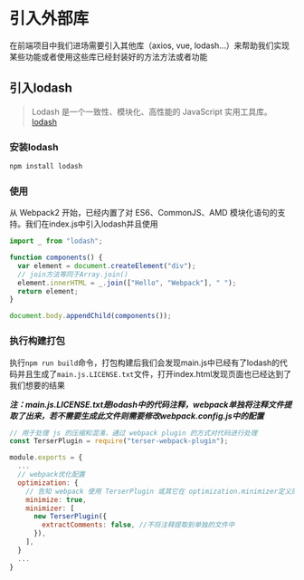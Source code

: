 # 引入外部库

在前端项目中我们进场需要引入其他库（axios, vue, lodash...）来帮助我们实现某些功能或者使用这些库已经封装好的方法方法或者功能

## 引入lodash

>Lodash 是一个一致性、模块化、高性能的 JavaScript 实用工具库。
[lodash](https://www.lodashjs.com/)

### 安装lodash

```bash
npm install lodash
```

### 使用

从 Webpack2 开始，已经内置了对 ES6、CommonJS、AMD 模块化语句的支持。我们在index.js中引入lodash并且使用

```js
import _ from "lodash";

function components() {
  var element = document.createElement("div");
  // join方法等同于Array.join()
  element.innerHTML = _.join(["Hello", "Webpack"], " ");
  return element;
}

document.body.appendChild(components());
```

### 执行构建打包

执行`npm run build`命令，打包构建后我们会发现main.js中已经有了lodash的代码并且生成了`main.js.LICENSE.txt`文件，打开index.html发现页面也已经达到了我们想要的结果

***注：main.js.LICENSE.txt是lodash中的代码注释，webpack单独将注释文件提取了出来，若不需要生成此文件则需要修改webpack.config.js中的配置***

```js
// 用于处理 js 的压缩和混淆，通过 webpack plugin 的方式对代码进行处理
const TerserPlugin = require("terser-webpack-plugin");

module.exports = {
  ...
  // webpack优化配置
  optimization: {
    // 告知 webpack 使用 TerserPlugin 或其它在 optimization.minimizer定义的插件压缩 bundle。
    minimize: true,
    minimizer: [
      new TerserPlugin({
        extractComments: false, //不将注释提取到单独的文件中
      }),
    ],
  }
  ...
}

```
